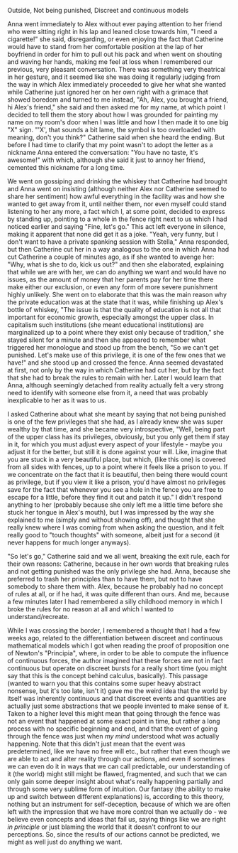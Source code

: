 Outside, Not being punished, Discreet and continuous models 

Anna went immediately to Alex without ever paying attention to her friend who were sitting right in his lap and leaned close towards him, "I need a cigarette!" she said, disregarding, or even enjoying the fact that Catherine would have to stand from her comfortable position at the lap of her boyfriend in order for him to pull out his pack and when went on shouting and waving her hands, making me feel at loss when I remembered our previous, very pleasant conversation. There was something very theatrical in her gesture, and it seemed like she was doing it regularly judging from the way in which Alex immediately proceeded to give her what she wanted while Catherine just ignored her on her own right with a grimace that showed boredom and turned to me instead, "Ah, Alex, you brought a friend, hi Alex's friend," she said and then asked me for my name, at which point I decided to tell them the story about how I was grounded for painting my name on my room's door when I was little and how I then made it to one big "X" sign. "'X', that sounds a bit lame, the symbol is too overloaded with meaning, don't you think?" Catherine said when she heard the ending. But before I had time to clarify that my point wasn't to adopt the letter as a nickname Anna entered the conversation: "You have no taste, it's awesome!" with which, although she said it just to annoy her friend, cemented this nickname for a long time.

We went on gossiping and drinking the whiskey that Catherine had brought and Anna went on insisting (although neither Alex nor Catherine seemed to share her sentiment) how awful everything in the facility was and how she wanted to get away from it, until neither them, nor even myself could stand listening to her any more, a fact which I, at some point, decided to express by standing up, pointing to a whole in the fence right next to us which I had noticed earlier and saying "Fine, let's go." This act left everyone in silence, making it apparent that none did get it as a joke. "Yeah, very funny, but I don't want to have a private spanking session with Stella," Anna responded, but then Catherine cut her in a way analogous to the one in which Anna had cut Catherine a couple of minutes ago, as if she wanted to avenge her: "Why, what is she to do, kick us out?" and then she elaborated, explaining that while we are with her, we can do anything we want and would have no issues, as the amount of money that her parents pay for her time there make either our exclusion, or even any form of more severe punishment highly unlikely. She went on to elaborate that this was the main reason why the private education was at the state that it was, while finishing up Alex's bottle of whiskey, "The issue is that the quality of education is not all that important for economic growth, especially amongst the upper class. In capitalism such institutions (she meant educational institutions) are marginalized up to a point where they exist only because of tradition," she stayed silent for a minute and then she appeared to remember what triggered her monologue and stood up from the bench, "So we can't get punished. Let's make use of this privilege, it is one of the few ones that we have!" and she stood up and crossed the fence. Anna seemed devastated at first, not only by the way in which Catherine had cut her, but by the fact that she had to break the rules to remain with her. Later I would learn that Anna, although seemingly detached from reality actually felt a very strong need to identify with someone else from it, a need that was probably inexplicable to her as it was to us. 

I asked Catherine about what she meant by saying that not being punished is one of the few privileges that she had, as I already knew she was super wealthy by that time, and she became very introspective, "Well, being part of the upper class has its privileges, obviously, but you only get them if stay in it, for which you must adjust every aspect of your lifestyle - maybe you adjust it for the better, but still it is done against your will. Like, imagine that you are stuck in a very beautiful place, but which, (like this one) is covered from all sides with fences, up to a point where it feels like a prison to you. If we concentrate on the fact that it is beautiful, then being there would count as privilege, but if you view it like a prison, you'd have almost no privileges save for the fact that whenever you see a hole in the fence you are free to escape for a little, before they find it out and patch it up." I didn't respond anything to her (probably because she only left me a little time before she stuck her tongue in Alex's mouth), but I was impressed by the way she explained to me (simply and without showing off), and thought that she really knew where I was coming from when asking the question, and it felt really good to "touch thoughts" with someone, albeit just for a second (it never happens for much longer anyways). 

"So let's go," Catherine said and we all went, breaking the exit rule, each for their own reasons: Catherine, because in her own words that breaking rules and not getting punished was the only privilege she had. Anna, because she preferred to trash her principles than to have them, but not to have somebody to share them with. Alex, because he probably had no concept of rules at all, or if he had, it was quite different than ours. And me, because a few minutes later I had remembered a silly childhood memory in which I broke the rules for no reason at all and which I wanted to understand/recreate.

While I was crossing the border, I remembered a thought that I had a few weeks ago, related to the differentiation between discreet and continuous mathematical models which I got when reading the proof of proposition one of Newton's "Principia", where, in order to be able to compute the influence of continuous forces, the author imagined that these forces are not in fact continuous but operate on discreet bursts for a really short time (you might say that this is the concept behind calculus, basically). This passage (wanted to warn you that this contains some super heavy abstract nonsense, but it's too late, isn't it) gave me the weird idea that the world by itself was inherently continuous and that discreet events and quantities are actually just some abstractions that we people invented to make sense of it. Taken to a higher level this might mean that going through the fence was not an event that happened at some exact point in time, but rather a long process with no specific beginning and end, and that the event of going through the fence was just when *my mind* understood what was actually happening. Note that this didn't just mean that the event was predetermined, like we have no free will etc., but rather that even though we are able to act and alter reality through our actions, and even if sometimes we can even do it in ways that we can call predictable, our understanding of it (the world) might still might be flawed, fragmented, and such that we can only gain some deeper insight about what's really happening partially and through some very sublime form of intuition. Our fantasy (the ability to make up and switch between different explanations) is, according to this theory, nothing but an instrument for self-deception, because of which we are often left with the impression that we have more control than we actually do - we believe even concepts and ideas that fail us, saying things like we are right *in principle* or just blaming the world that it doesn't confront to our perceptions. So, since the results of our actions cannot be predicted, we might as well just do anything we want.
